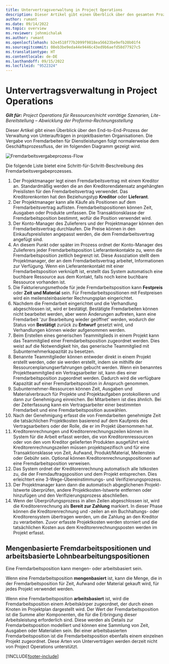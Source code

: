 ```yaml
---
title: Untervertragsverwaltung in Project Operations
description: Dieser Artikel gibt einen Überblick über den gesamten Prozess der Verwaltung von Unteraufträgen in projektbasierten Unternehmen.
author: rumant
ms.date: 09/14/2022
ms.topic: overview
ms.reviewer: johnmichalak
ms.author: rumant
ms.openlocfilehash: b2e4518f77b2099f9818ea56623be9efb20b01f4
ms.sourcegitcommit: 08eb3be9eda44e9446c43ed9b6aefd58d77927c5
ms.translationtype: HT
ms.contentlocale: de-DE
ms.lasthandoff: 09/15/2022
ms.locfileid: "9522324"
---
```

# <a name="subcontract-management-in-project-operations"></a>Untervertragsverwaltung in Project Operations


_**Gilt für:** Project Operations für Ressourcen/nicht vorrätige Szenarien, Lite-Bereitstellung – Abwicklung der Proforma-Rechnungsstellung_

Dieser Artikel gibt einen Überblick über den End-to-End-Prozess der Verwaltung von Unteraufträgen in projektbasierten Organisationen. Die Vergabe von Fremdarbeiten für Dienstleistungen folgt normalerweise dem Geschäftsprozessfluss, der im folgenden Diagramm gezeigt wird.

![Fremdarbeitsvergabeprozess-Flow](../media/SubcontractingProcessFlow.png)

Die folgende Liste bietet eine Schritt-für-Schritt-Beschreibung des Fremdarbeitsvergabeprozesses.

1. Der Projektmanager legt einen Fremdarbeitsvertrag mit einem Kreditor an. Standardmäßig werden die an den Kreditorendatensatz angehängten Preislisten für den Fremdarbeitsvertrag verwendet. Das Kreditorenkonten hat den Beziehungstyp **Kreditor** oder **Lieferant**.
2. Der Projektmanager kann alle Käufe als Positionen auf dem Fremdarbeitsvertrag auflisten. Fremdarbeitspositionen können Zeit, Ausgaben oder Produkte umfassen. Die Transaktionsklasse der Fremdarbeitsposition bestimmt, wofür die Position verwendet wird.
3. Der Konto-Manager des Zulieferers und der Projektmanager können den Fremdarbeitsvertrag durchlaufen. Die Preise können in den Einkaufspreislisten angepasst werden, die dem Fremdarbeitsvertrag angefügt sind.
4. An diesem Punkt oder später im Prozess ordnet der Konto-Manager des Zulieferers jeder Fremdarbeitsposition Lieferantenkontakte zu, wenn die Fremdarbeitsposition zeitlich begrenzt ist. Diese Assoziation stellt dem Projektmanager, der an dem Fremdarbeitsvertrag arbeitet, Informationen zur Verfügung. Wenn ein Lieferantenkontakt mit einer Fremdarbeitsposition verknüpft ist, erstellt das System automatisch eine buchbare Ressource aus dem Kontakt, falls noch keine buchbare Ressource vorhanden ist.
5. Die Fakturierungsmethode für jede Fremdarbeitsposition kann **Festpreis** oder **Zeit und Material** sein. Für Fremdarbeitspositionen mit Festpreisen wird ein meilensteinbasierter Rechnungsplan eingerichtet.
6.  Nachdem die Fremdarbeit eingerichtet und die Verhandlung abgeschlossen ist, wird er bestätigt. Bestätigte Fremdarbeiten können nicht bearbeitet werden, aber wenn Änderungen auftreten, kann eine Fremdarbeit 'zur Bearbeitung wieder geöffnet' werden, wodurch der Status von **Bestätigt** zurück zu **Entwurf** gesetzt wird, und Verhandlungen können wieder aufgenommen werden. 
7.  Beim Erstellen eines generischen Teammitglieds in einem Projekt kann das Teammitglied einer Fremdarbeitsposition zugeordnet werden. Dies weist auf die Notwendigkeit hin, das generische Teammitglied mit Subunternehmerkapazität zu besetzen.
8.  Benannte Teammitglieder können entweder direkt in einem Projekt erstellt werden, oder sie werden erstellt, indem sie mithilfe der Ressourcenplanungserfahrungen gebucht werden. Wenn ein benanntes Projektteammitglied ein Vertragsarbeiter ist, kann dies einer Fremdarbeitsposition zugeordnet werden. Dadurch wird die verfügbare Kapazität auf einer Fremdarbeitsposition in Anspruch genommen.
9.  Subunternehmer-Ressourcen können Zeit, Ausgaben und Materialverbrauch für Projekte und Projektaufgaben protokollieren und dann zur Genehmigung einreichen. Bei Mitarbeitern ist dies ähnlich. Bei der Zeiterfassung kann ein Vertragsarbeiter einer bestimmten Fremdarbeit und eine Fremdarbeitsposition auswählen.
10. Nach der Genehmigung erfasst die von Fremdarbeiten genehmigte Zeit die tatsächlichen Projektkosten basierend auf dem Kaufpreis des Vertragsarbeiters oder der Rolle, die er im Projekt übernommen hat.
11. Kreditorenrechnungen und Kreditorenrechnungszeilen können im System für die Arbeit erfasst werden, die von Kreditorenressourcen oder von den vom Kreditor gelieferten Produkten ausgeführt wird. Kreditorenrechnungszeilen müssen projektspezifisch und für eine Transaktionsklasse von Zeit, Aufwand, Produkt/Material, Meilenstein oder Gebühr sein. Optional können Kreditorenrechnungspositionen auf eine Fremdarbeitsposition verweisen.
12. Das System ordnet der Kreditorenrechnung automatisch alle Istkosten zu, die der Fremdauftragsposition und dem Projekt entsprechen. Dies erleichtert eine 3-Wege-Übereinstimmungs- und Verifizierungsprozess.
13. Der Projektmanager kann dann die automatisch abgeglichenen Projekt-Istwerte überprüfen, andere Projektkosten-Istwerte entfernen oder hinzufügen und den Verifizierungsprozess abschließen.
14. Wenn der Überprüfungsprozess in allen Zeilen abgeschlossen ist, wird die Kreditorenrechnung als **Bereit zur Zahlung** markiert. In dieser Phase können die Kreditorenrechnung und -zeilen an ein Buchhaltungs- oder Kreditorensystem übertragen werden, um die Zahlung an den Kreditor zu verarbeiten. Zuvor erfasste Projektkosten werden storniert und die tatsächlichen Kosten aus dem Kreditorenrechnungsposten werden im Projekt erfasst.

## <a name="quantity-based-subcontract-lines-and-work-based-subcontract-lines"></a>Mengenbasierte Fremdarbeitspositionen und arbeitsbasierte Lohnbearbeitungspositionen

Eine Fremdarbeitsposition kann mengen- oder arbeitsbasiert sein. 

Wenn eine Fremdarbeitsposition **mengenbasiert** ist, kann die Menge, die in der Fremdarbeitsposition für Zeit, Aufwand oder Material gekauft wird, für jedes Projekt verwendet werden.

Wenn eine Fremdarbeitsposition **arbeitsbasiert** ist, wird die Fremdarbeitsposition einem Arbeitskörper zugeordnet, der durch einen Knoten im Projektplan dargestellt wird. Der Wert der Fremdarbeitsposition ist die Summe aller Komponenten, die für die Erbringung dieser Arbeitsleistung erforderlich sind. Diese werden als Details zur Fremdarbeitsposition modelliert und können eine Sammlung von Zeit, Ausgaben oder Materialien sein. Bei einer arbeitsbasierten Fremdarbeitsposition ist die Fremdarbeitsposition ebenfalls einem einzelnen Projekt zugeordnet. Diese Arten von Unterverträgen werden derzeit nicht von Project Operations unterstützt.

[!INCLUDE[footer-include](../../includes/footer-banner.md)]

